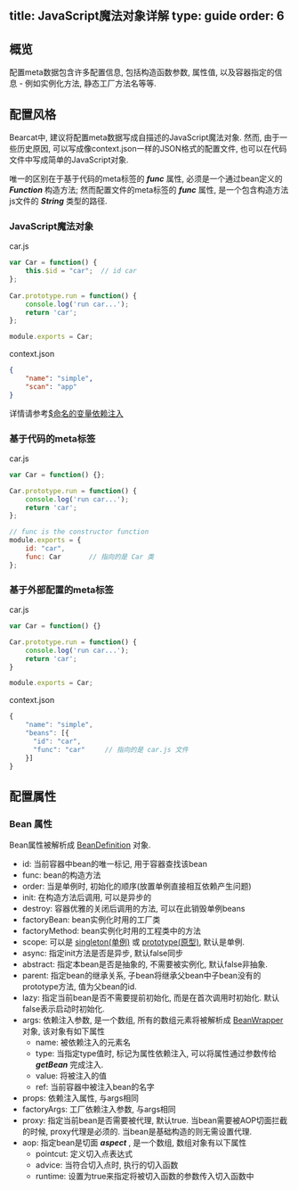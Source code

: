 title: JavaScript魔法对象详解
type: guide
order: 6
---

## 概览

配置meta数据包含许多配置信息, 包括构造函数参数, 属性值, 以及容器指定的信息 - 例如实例化方法, 静态工厂方法名等等.

## 配置风格

Bearcat中, 建议将配置meta数据写成自描述的JavaScript魔法对象. 然而, 由于一些历史原因, 可以写成像context.json一样的JSON格式的配置文件, 也可以在代码文件中写成简单的JavaScript对象.

唯一的区别在于基于代码的meta标签的 ***func*** 属性, 必须是一个通过bean定义的 ***Function*** 构造方法; 然而配置文件的meta标签的 ***func*** 属性, 是一个包含构造方法js文件的 ***String*** 类型的路径.

### JavaScript魔法对象
  
car.js 
```js
var Car = function() {
    this.$id = "car";  // id car
};
  
Car.prototype.run = function() {
    console.log('run car...');
    return 'car';
};

module.exports = Car;
```

context.json

```json
{
    "name": "simple",
    "scan": "app"
}
```

详情请参考[$命名的变量依赖注入](/guide/)

### 基于代码的meta标签

car.js
```js
var Car = function() {};

Car.prototype.run = function() {
    console.log('run car...');
    return 'car';
};

// func is the constructor function
module.exports = {
    id: "car",
    func: Car       // 指向的是 Car 类
};
```

### 基于外部配置的meta标签

car.js  
```js
var Car = function() {}

Car.prototype.run = function() {
    console.log('run car...');
    return 'car';
}

module.exports = Car;
```

context.json
```js
{
    "name": "simple",
    "beans": [{
      "id": "car",
      "func": "car"     // 指向的是 car.js 文件
    }]
}
```

## 配置属性

### Bean 属性

Bean属性被解析成 [BeanDefinition](https://github.com/bearcatjs/bearcat/blob/master/lib/beans/support/beanDefinition.js) 对象.  

* id: 当前容器中bean的唯一标记, 用于容器查找该bean  
* func: bean的构造方法  
* order: 当是单例时, 初始化的顺序(放置单例直接相互依赖产生问题)  
* init: 在构造方法后调用, 可以是异步的  
* destroy: 容器优雅的关闭后调用的方法, 可以在此销毁单例beans  
* factoryBean: bean实例化时用的工厂类  
* factoryMethod: bean实例化时用的工程类中的方法  
* scope: 可以是 [singleton(单例)](/guide/dependency-injection.html#The_singleton_scope) 或 [prototype(原型)](/guide/dependency-injection.html#The_prototype_scope), 默认是单例.  
* async: 指定init方法是否是异步, 默认false同步  
* abstract: 指定本bean是否是抽象的, 不需要被实例化, 默认false非抽象.   
* parent: 指定bean的继承关系, 子bean将继承父bean中子bean没有的prototype方法, 值为父bean的id.   
* lazy: 指定当前bean是否不需要提前初始化, 而是在首次调用时初始化. 默认false表示启动时初始化.  
* args: 依赖注入参数, 是一个数组, 所有的数组元素将被解析成 [BeanWrapper](https://github.com/bearcatjs/bearcat/blob/master/lib/beans/support/beanWrapper.js) 对象, 该对象有如下属性  
  - name: 被依赖注入的元素名  
  - type: 当指定type值时, 标记为属性依赖注入, 可以将属性通过参数传给 ***getBean*** 完成注入.  
  - value: 将被注入的值
  - ref: 当前容器中被注入bean的名字
* props: 依赖注入属性, 与args相同
* factoryArgs: 工厂依赖注入参数, 与args相同    
* proxy: 指定当前bean是否需要被代理, 默认true. 当bean需要被AOP切面拦截的时候, proxy代理是必须的. 当bean是基础构造的则无需设置代理.    
* aop: 指定bean是切面 ***aspect*** , 是一个数组, 数组对象有以下属性  
  - pointcut: 定义切入点表达式
  - advice: 当符合切入点时, 执行的切入函数
  - runtime: 设置为true来指定将被切入函数的参数传入切入函数中
  